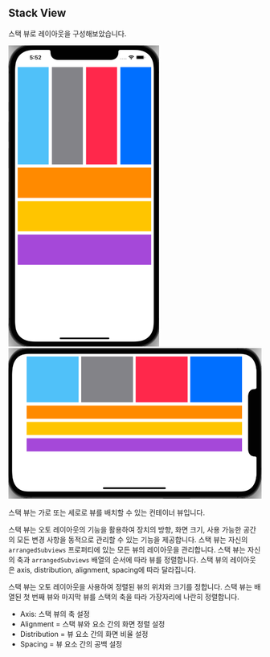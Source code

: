 ## Stack View

스택 뷰로 레이아웃을 구성해보았습니다.

<img src="Image/sample2.png" width="300" height="600"> <img src="Image/sample3.png" width="600" height="300">

스택 뷰는 가로 또는 세로로 뷰를 배치할 수 있는 컨테이너 뷰입니다.

스택 뷰는 오토 레이아웃의 기능을 활용하여 장치의 방향, 화면 크기, 사용 가능한 공간의 모든 변경 사항을 동적으로 관리할 수 있는 기능을 제공합니다. 스택 뷰는 자신의 `arrangedSubviews` 프로퍼티에 있는 모든 뷰의 레이아웃을 관리합니다. 스택 뷰는 자신의 축과 `arrangedSubviews` 배열의 순서에 따라 뷰를 정렬합니다. 스택 뷰의 레이아웃은 axis, distribution, alignment, spacing에 따라 달라집니다.

스택 뷰는 오토 레이아웃을 사용하여 정렬된 뷰의 위치와 크기를 정합니다. 스택 뷰는 배열된 첫 번째 뷰와 마지막 뷰를 스택의 축을 따라 가장자리에 나란히 정렬합니다.

- Axis: 스택 뷰의 축 설정
- Alignment = 스택 뷰와 요소 간의 화면 정렬 설정
- Distribution = 뷰 요소 간의 화면 비율 설정
- Spacing = 뷰 요소 간의 공백 설정

